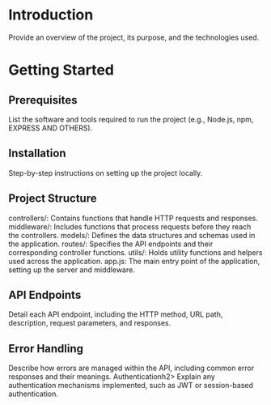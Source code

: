 <h1><b>Introduction</b></h1>
Provide an overview of the project, its purpose, and the technologies used.

<h1>Getting Started</h1>
<h2>Prerequisites</h2>

List the software and tools required to run the project (e.g., Node.js, npm, EXPRESS AND OTHERS).

<h2>Installation</h2>

Step-by-step instructions on setting up the project locally.

<h2>Project Structure</h2>
controllers/: Contains functions that handle HTTP requests and responses.
middleware/: Includes functions that process requests before they reach the controllers.
models/: Defines the data structures and schemas used in the application.
routes/: Specifies the API endpoints and their corresponding controller functions.
utils/: Holds utility functions and helpers used across the application.
app.js: The main entry point of the application, setting up the server and middleware.
<h2>API Endpoints</h2>
Detail each API endpoint, including the HTTP method, URL path, description, request parameters, and responses.

<h2>Error Handling</h2>
Describe how errors are managed within the API, including common error responses and their meanings.

</h2>Authentication</h2>h2>
Explain any authentication mechanisms implemented, such as JWT or session-based authentication.
